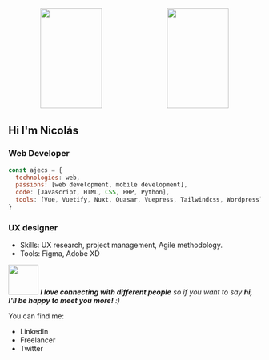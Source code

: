 <div id="header" align="center">
    <img width="49.5%" height="200" src="https://img.freepik.com/premium-photo/ui-ux-representations-with-smartphone_23-2150201879.jpg?w=1060">
    <img width="49.5%" height="200" src="https://img.freepik.com/free-photo/turned-gray-laptop-computer_400718-47.jpg?t=st=1710896928~exp=1710900528~hmac=735fc27114527020b23f8d389109fa3721eb97f805d3a47d64f0240627972095&w=900">
</div>

## Hi I'm Nicolás

### Web Developer

```javascript
const ajecs = {
  technologies: web,
  passions: [web development, mobile development],
  code: [Javascript, HTML, CSS, PHP, Python],
  tools: [Vue, Vuetify, Nuxt, Quasar, Vuepress, Tailwindcss, Wordpress],
}
```

### UX designer

- Skills: UX research, project management, Agile methodology. 
- Tools: Figma, Adobe XD
  
<img src="" width="60"> <em><b>I love connecting with different people</b> so if you want to say <b>hi, I'll be happy to meet you more!</b> :)</em>

You can find me:
- LinkedIn
- Freelancer
- Twitter


<!--
**Ajecs/Ajecs** is a ✨ _special_ ✨ repository because its `README.md` (this file) appears on your GitHub profile.

Here are some ideas to get you started:

- 🔭 I’m currently working on ...
- 🌱 I’m currently learning ...
- 👯 I’m looking to collaborate on ...
- 🤔 I’m looking for help with ...
- 💬 Ask me about ...
- 📫 How to reach me: ...
- 😄 Pronouns: ...
- ⚡ Fun fact: ...
-->

